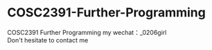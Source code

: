 # COSC2391-Further-Programming
COSC2391 Further Programming my wechat：_0206girl Don't hesitate to contact me
